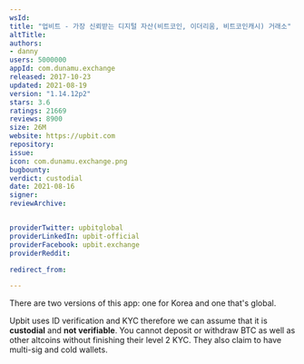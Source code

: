 ```yaml
---
wsId: 
title: "업비트 - 가장 신뢰받는 디지털 자산(비트코인, 이더리움, 비트코인캐시) 거래소"
altTitle: 
authors:
- danny
users: 5000000
appId: com.dunamu.exchange
released: 2017-10-23
updated: 2021-08-19
version: "1.14.12p2"
stars: 3.6
ratings: 21669
reviews: 8900
size: 26M
website: https://upbit.com
repository: 
issue: 
icon: com.dunamu.exchange.png
bugbounty: 
verdict: custodial
date: 2021-08-16
signer: 
reviewArchive:


providerTwitter: upbitglobal
providerLinkedIn: upbit-official
providerFacebook: upbit.exchange
providerReddit: 

redirect_from:

---
```

There are two versions of this app: one for Korea and one that's global. 

Upbit uses ID verification and KYC therefore we can assume that it is **custodial** and **not verifiable**. You cannot deposit or withdraw BTC as well as other altcoins without finishing their level 2 KYC. They also claim to have multi-sig and cold wallets.
